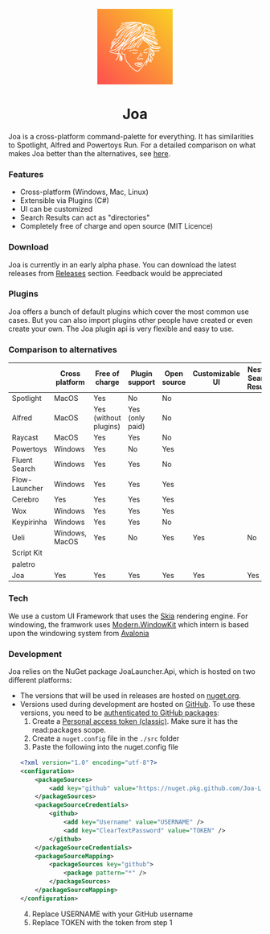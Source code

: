 <p align="center">
  <a href="#">
    
  </a>
  <p align="center">
   <img width="150" height="150" src="./images/logo.png" alt="Logo">
  </p>
  <h1 align="center"><b>Joa</b></h1>
  
</p>

Joa is a cross-platform command-palette for everything. It has similarities to Spotlight, Alfred and Powertoys Run. 
For a detailed comparison on what makes Joa better than the alternatives, see [here](#comparison-to-alternatives).

### Features
- Cross-platform (Windows, Mac, Linux)
- Extensible via Plugins (C#)
- UI can be customized
- Search Results can act as "directories"
- Completely free of charge and open source (MIT Licence)

### Download
Joa is currently in an early alpha phase. You can download the latest releases from [Releases](https://github.com/Joa-Launcher/Joa/releases) section. Feedback would be appreciated

### Plugins
Joa offers a bunch of default plugins which cover the most common use cases. But you can also import plugins other people have created or even create your own. The Joa plugin api is very flexible and easy to use.

### Comparison to alternatives
|               | Cross platform | Free of charge        | Plugin support  | Open source | Customizable UI | Nested Search Results |
|---------------|----------------|-----------------------|-----------------|-------------|-----------------|-----------------------|
| Spotlight     | MacOS          | Yes                   | No              | No          |                 |                       |
| Alfred        | MacOS          | Yes (without plugins) | Yes (only paid) | No          |                 |                       |
| Raycast       | MacOS          | Yes                   | Yes             | No          |                 |                       |
| Powertoys     | Windows        | Yes                   | No              | Yes         |                 |                       |
| Fluent Search | Windows        | Yes                   | Yes             | No          |                 |                       |
| Flow-Launcher | Windows        | Yes                   | Yes             | Yes         |                 |                       |
| Cerebro       | Yes            | Yes                   | Yes             | Yes         |                 |                       |
| Wox           | Windows        | Yes                   | Yes             | Yes         |                 |                       |
| Keypirinha    | Windows        | Yes                   | Yes             | No          |                 |                       |
| Ueli          | Windows, MacOS | Yes                   | No              | Yes         | Yes             | No                    |
| Script Kit    |                |                       |                 |             |                 |                       |
| paletro       |                |                       |                 |             |                 |                       |
| Joa           | Yes            | Yes                   | Yes             | Yes         | Yes             | Yes                   |

### Tech
We use a custom UI Framework that uses the [Skia](https://skia.org/) rendering engine. For windowing, the framwork uses [Modern.WindowKit](https://github.com/modern-forms/Modern.WindowKit) which intern is based upon the windowing system from [Avalonia](https://avaloniaui.net/)

### Development
Joa relies on the NuGet package JoaLauncher.Api, which is hosted on two different platforms:

- The versions that will be used in releases are hosted on [nuget.org](https://www.nuget.org/packages/JoaLauncher.Api). 
- Versions used during development are hosted on [GitHub](https://github.com/Joa-Launcher/Plugin-Api/pkgs/nuget/JoaLauncher.Api). To use these versions, you need to be [authenticated to GitHub packages](https://docs.github.com/en/packages/working-with-a-github-packages-registry/working-with-the-nuget-registry#authenticating-to-github-packages):
  1. Create a [Personal access token (classic)](https://github.com/settings/tokens). Make sure it has the read:packages scope.
  2. Create a `nuget.config` file in the `./src` folder
  3. Paste the following into the nuget.config file
  ```xml
  <?xml version="1.0" encoding="utf-8"?>
  <configuration>
      <packageSources>
          <add key="github" value="https://nuget.pkg.github.com/Joa-Launcher/index.json" />
      </packageSources>
      <packageSourceCredentials>
          <github>
              <add key="Username" value="USERNAME" />
              <add key="ClearTextPassword" value="TOKEN" />
          </github>
      </packageSourceCredentials>
      <packageSourceMapping>
          <packageSources key="github">
              <package pattern="*" />
          </packageSources>
      </packageSourceMapping>
  </configuration>
  ```
   4. Replace USERNAME with your GitHub username
   5. Replace TOKEN with the token from step 1
